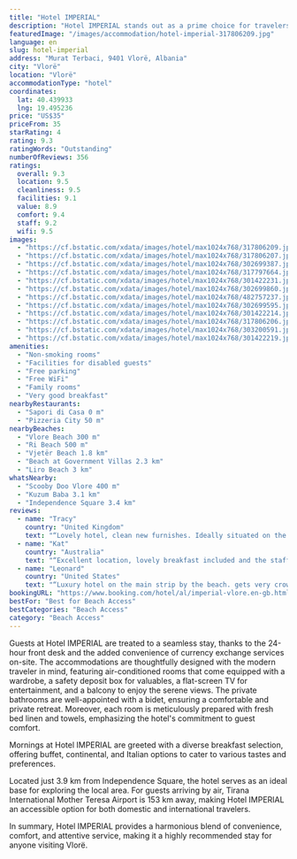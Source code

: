 ```yaml
---
title: "Hotel IMPERIAL"
description: "Hotel IMPERIAL stands out as a prime choice for travelers seeking comfort and convenience in Vlorë, located just a short stroll from the pristine Vlore Beach."
featuredImage: "/images/accommodation/hotel-imperial-317806209.jpg"
language: en
slug: hotel-imperial
address: "Murat Terbaci, 9401 Vlorë, Albania"
city: "Vlorë"
location: "Vlorë"
accommodationType: "hotel"
coordinates:
  lat: 40.439933
  lng: 19.495236
price: "US$35"
priceFrom: 35
starRating: 4
rating: 9.3
ratingWords: "Outstanding"
numberOfReviews: 356
ratings:
  overall: 9.3
  location: 9.5
  cleanliness: 9.5
  facilities: 9.1
  value: 8.9
  comfort: 9.4
  staff: 9.2
  wifi: 9.5
images:
  - "https://cf.bstatic.com/xdata/images/hotel/max1024x768/317806209.jpg?k=2a4820a065bf128bf05012aa6a47dc1359cfb9163aa996a287092da041adddee&o=&hp=1"
  - "https://cf.bstatic.com/xdata/images/hotel/max1024x768/317806207.jpg?k=06e77d03f4fea5f8c357583ff6a1a427734059e53409f07ba5ef064ec5dc93dd&o=&hp=1"
  - "https://cf.bstatic.com/xdata/images/hotel/max1024x768/302699387.jpg?k=e81e6ba949c4526e45cb0b35760e988d98af87ab9f3fba2c80b254e53f76337f&o=&hp=1"
  - "https://cf.bstatic.com/xdata/images/hotel/max1024x768/317797664.jpg?k=ed4d85d365d2bc70b65e39a515631db6fecb9ebb24dde1eb4e6447cf31a353f9&o=&hp=1"
  - "https://cf.bstatic.com/xdata/images/hotel/max1024x768/301422231.jpg?k=2c2a824fa0922f4e10f9bf60ebbbb0387aed9b38cbe09662227cdedb7d49ab88&o=&hp=1"
  - "https://cf.bstatic.com/xdata/images/hotel/max1024x768/302699860.jpg?k=76ee3f947fd04aab74ba8e47479bbae268a70828c40552e78454d63422baeba5&o=&hp=1"
  - "https://cf.bstatic.com/xdata/images/hotel/max1024x768/482757237.jpg?k=28230938686ffbe409223404d5d120c7bb161a9d304c55a974728c2abcd735ae&o=&hp=1"
  - "https://cf.bstatic.com/xdata/images/hotel/max1024x768/302699595.jpg?k=b364e8df9c9fc027c6e46f758fbac0790a6b36d6f7687439f0c27e1efffc2271&o=&hp=1"
  - "https://cf.bstatic.com/xdata/images/hotel/max1024x768/301422214.jpg?k=355f4920fce6d612f322d49e43d1439aa032d5b1f827e5019e792e58f5759fa1&o=&hp=1"
  - "https://cf.bstatic.com/xdata/images/hotel/max1024x768/317806206.jpg?k=cbf24dcdefb61c579c589ac3a55e91db1ef276afa8c13e08a4034b384cc91fce&o=&hp=1"
  - "https://cf.bstatic.com/xdata/images/hotel/max1024x768/303200591.jpg?k=6dd10ad6d8ba9730506f4b6e0347d956c3afc8c4b42f180f3ad4c620b4a5f3c3&o=&hp=1"
  - "https://cf.bstatic.com/xdata/images/hotel/max1024x768/301422219.jpg?k=b3ea117b1a74cab0cd3036339bcc8945f653eb70e206020c4f49e5103ff3df8e&o=&hp=1"
amenities:
  - "Non-smoking rooms"
  - "Facilities for disabled guests"
  - "Free parking"
  - "Free WiFi"
  - "Family rooms"
  - "Very good breakfast"
nearbyRestaurants:
  - "Sapori di Casa 0 m"
  - "Pizzeria City 50 m"
nearbyBeaches:
  - "Vlore Beach 300 m"
  - "Ri Beach 500 m"
  - "Vjetër Beach 1.8 km"
  - "Beach at Government Villas 2.3 km"
  - "Liro Beach 3 km"
whatsNearby:
  - "Scooby Doo Vlore 400 m"
  - "Kuzum Baba 3.1 km"
  - "Independence Square 3.4 km"
reviews:
  - name: "Tracy"
    country: "United Kingdom"
    text: "“Lovely hotel, clean new furnishes. Ideally situated on the seafront, perfect for all restaurants. Lovely receptionist who was ever so welcoming. Nice breakfast. I recommend this place”"
  - name: "Kat"
    country: "Australia"
    text: "“Excellent location, lovely breakfast included and the staff were great.”"
  - name: "Leonard"
    country: "United States"
    text: "“Luxury hotel on the main strip by the beach. gets very crowded on summer nights, but also means lots of restaurants and things to do. convenient with parking downstairs. Very big rooms with big comfy beds.”"
bookingURL: "https://www.booking.com/hotel/al/imperial-vlore.en-gb.html?aid=8035640"
bestFor: "Best for Beach Access"
bestCategories: "Beach Access"
category: "Beach Access"
---
```


Guests at Hotel IMPERIAL are treated to a seamless stay, thanks to the 24-hour front desk and the added convenience of currency exchange services on-site. The accommodations are thoughtfully designed with the modern traveler in mind, featuring air-conditioned rooms that come equipped with a wardrobe, a safety deposit box for valuables, a flat-screen TV for entertainment, and a balcony to enjoy the serene views. The private bathrooms are well-appointed with a bidet, ensuring a comfortable and private retreat. Moreover, each room is meticulously prepared with fresh bed linen and towels, emphasizing the hotel's commitment to guest comfort.

Mornings at Hotel IMPERIAL are greeted with a diverse breakfast selection, offering buffet, continental, and Italian options to cater to various tastes and preferences.

Located just 3.9 km from Independence Square, the hotel serves as an ideal base for exploring the local area. For guests arriving by air, Tirana International Mother Teresa Airport is 153 km away, making Hotel IMPERIAL an accessible option for both domestic and international travelers.

In summary, Hotel IMPERIAL provides a harmonious blend of convenience, comfort, and attentive service, making it a highly recommended stay for anyone visiting Vlorë.